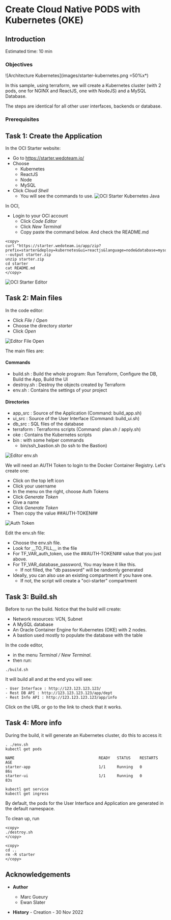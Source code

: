 
# Create Cloud Native PODS with Kubernetes (OKE) 

## Introduction

Estimated time: 10 min

### Objectives

![Architecture Kubernetes](images/starter-kubernetes.png =50%x*)

In this sample, using terraform, we will create a Kubernetes cluster (with 2 pods, one for NGINX and ReactJS, one with NodeJS) and a MySQL Database. 

The steps are identical for all other user interfaces, backends or database.

### Prerequisites

## Task 1: Create the Application

In the OCI Starter website: 
- Go to https://starter.wedoteam.io/
- Choose 
  - Kubernetes
  - ReactJS
  - Node
  - MySQL
- Click *Cloud Shell*
  - You will see the commands to use.
![OCI Starter Kubernetes Java](images/starter-kubernetes-node.png)

In OCI,
- Login to your OCI account
  - Click *Code Editor*
  - Click *New Terminal*
  - Copy paste the command below. And check the README.md

```
<copy>
curl "https://starter.wedoteam.io/app/zip?prefix=starter&deploy=kubernetes&ui=reactjs&language=node&database=mysql" --output starter.zip
unzip starter.zip
cd starter
cat README.md
</copy>
```
![OCI Starter Editor](images/starter-editor.png)

## Task 2: Main files

In the code editor:
- Click *File* /  *Open*
- Choose the directory *starter*
- Click *Open*

![Editor File Open](images/starter-compute-dir.png)

The main files are:

#### Commands
- build.sh      : Build the whole program: Run Terraform, Configure the DB, Build the App, Build the UI
- destroy.sh    : Destroy the objects created by Terraform
- env.sh        : Contains the settings of your project

#### Directories
- app\_src       : Source of the Application (Command: build_app.sh)
- ui\_src        : Source of the User Interface (Command: build_ui.sh)
- db\_src        : SQL files of the database
- terraform      : Terraforms scripts (Command: plan.sh / apply.sh)
- oke            : Contains the Kubernetes scripts
- bin            : with some helper commands
    - bin/ssh\_bastion.sh (to ssh to the Bastion)

![Editor env.sh](images/starter-compute-env.png)

We will need an AUTH Token to login to the Docker Container Registry.
Let's create one:
- Click on the top left icon
- Click your username
- In the menu on the right, choose Auth Tokens
- Click *Generate Token*
- Give a name 
- Click *Generate Token*
- Then copy the value ##AUTH-TOKEN##

![Auth Token](images/starter-auth-token.png)

Edit the env.sh file:
- Choose the env.sh file.
- Look for \_\_TO_FILL\_\_ in the file
- For TF\_VAR\_auth\_token, use the ##AUTH-TOKEN## value that you just above. 
- For TF\_VAR\_database\_password, You may leave it like this.
    - If not filled, the "db password" will be randomly generated
- Ideally, you can also use an existing compartment if you have one. 
    - If not, the script will create a "oci-starter" compartment

## Task 3: Build.sh

Before to run the build. Notice that the build will create:
- Network resources: VCN, Subnet
- A MySQL database
- An Oracle Container Engine for Kubernetes (OKE) with 2 nodes.
- A bastion used mostly to populate the database with the table

In the code editor, 
- in the menu *Terminal / New Terminal*. 
- then run:
```
./build.sh
```

It will build all and at the end you will see:
```
- User Interface : http://123.123.123.123/
- Rest DB API : http://123.123.123.123/app/dept
- Rest Info API : http://123.123.123.123/app/info
```

Click on the URL or go to the link to check that it works.

## Task 4: More info

During the build, it will generate an Kubernetes cluster, do this to access it:

````
. ./env.sh
kubectl get pods

NAME                                     READY   STATUS    RESTARTS   AGE
starter-app                              1/1     Running   0          86s
starter-ui                               1/1     Running   0          83s

kubectl get service
kubectl get ingress
````

By default, the pods for the User Interface and Application are generated in the default namespace.

To clean up, run 
```
<copy>
./destroy.sh
</copy>
```

```
<copy>
cd ..
rm -R starter
</copy>
```

## Acknowledgements

- **Author**
    - Marc Gueury
    - Ewan Slater

- **History** - Creation - 30 Nov 2022

